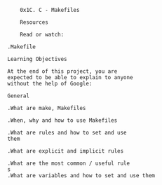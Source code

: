 		0x1C. C - Makefiles

		Resources

		Read or watch:

	.Makefile

	Learning Objectives

	At the end of this project, you are
	expected to be able to explain to anyone
	without the help of Google:

	General

	.What are make, Makefiles

	.When, why and how to use Makefiles

	.What are rules and how to set and use 
	them

	.What are explicit and implicit rules

	.What are the most common / useful rule
	s
	.What are variables and how to set and use them
